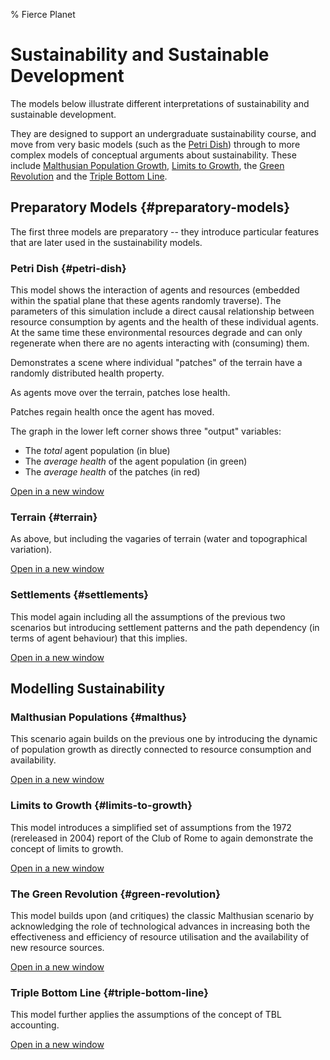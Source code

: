 % Fierce Planet


# Sustainability and Sustainable Development

The models below illustrate different interpretations of sustainability and sustainable development. 

They are designed to support an undergraduate sustainability course, and move from very basic models (such as the [Petri Dish](#petri-dish)) through to more complex models of conceptual arguments about sustainability. These include [Malthusian Population Growth](#malthus), [Limits to Growth](#limits-to-growth), the [Green Revolution](#green-revolution) and the [Triple Bottom Line](#triple-bottom-line).





## Preparatory Models {#preparatory-models}

The first three models are preparatory -- they introduce particular features that are later used in the sustainability models.



### Petri Dish {#petri-dish}


This model shows the interaction of agents and resources (embedded
within the spatial plane that these agents randomly traverse). The
parameters of this simulation include a direct causal relationship
between resource consumption by agents and the health of these
individual agents. At the same time these environmental resources
degrade and can only regenerate when there are no agents interacting
with (consuming) them.




Demonstrates a scene where individual "patches" of the terrain have a
randomly distributed health property.


As agents move over the terrain, patches lose health.




Patches regain health once the agent has moved.


The graph in the lower left corner shows three "output" variables:

 - The *total* agent population (in blue)
 - The *average health* of the agent population (in green)
 - The *average health* of the patches (in red)


[Open in a new window](examples/sustainability/petri-dish.html)






### Terrain {#terrain}



As above, but including the vagaries of terrain (water and
topographical variation).




[Open in a new window](examples/sustainability/terrain.html)






### Settlements {#settlements}



This model again including all the assumptions of the previous two
scenarios but introducing settlement patterns and the path dependency
(in terms of agent behaviour) that this implies.




[Open in a new window](examples/sustainability/settlements.html)




## Modelling Sustainability

### Malthusian Populations {#malthus}



This scenario again builds on the previous one by
introducing the dynamic of population growth as directly connected to
resource consumption and availability.


[Open in a new window](examples/sustainability/malthus.html)




### Limits to Growth {#limits-to-growth}



This model introduces a simplified set of
assumptions from the 1972 (rereleased in 2004) report of the Club of
Rome to again demonstrate the concept of limits to growth.


[Open in a new window](examples/sustainability/limits-to-growth.html)





### The Green Revolution {#green-revolution}


This model builds upon (and critiques) the classic Malthusian
scenario by acknowledging the role of technological advances in
increasing both the effectiveness and efficiency of resource utilisation
and the availability of new resource sources.


[Open in a new window](examples/sustainability/green-revolution.html)











### Triple Bottom Line {#triple-bottom-line}



This model further applies the assumptions of the concept of TBL
accounting.



[Open in a new window](examples/sustainability/triple-bottom-line.html)






<!-- ## The 4 pillars of sustainability and the social ecology model -->



<!-- *Description:* as above it includes the assumptions of these two related
approaches to sustainability. -->









<!-- ## Uneven Development -->



<!-- *Description:* finally introduces the dynamic of geographic/spatial
inequality in terms of growth (reflecting the insights of Harvey and
development studies more generally). -->

